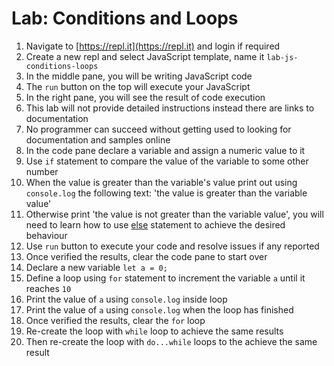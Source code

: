 # Lab: Conditions and Loops

1. Navigate to [https://repl.it](https://repl.it) and login if required
1. Create a new repl and select JavaScript template, name it `lab-js-conditions-loops`
1. In the middle pane, you will be writing JavaScript code
1. The `run` button on the top will execute your JavaScript
1. In the right pane, you will see the result of code execution
1. This lab will not provide detailed instructions instead there are links to documentation
1. No programmer can succeed without getting used to looking for documentation and samples online 
1. In the code pane declare a variable and assign a numeric value to it
1. Use `if` statement to compare the value of the variable to some other number
1. When the value is greater than the variable's value print out using `console.log` the following text: 'the value is greater than the variable value'
1. Otherwise print 'the value is not greater than the variable value', you will need to learn how to use [else](https://www.tutorialrepublic.com/javascript-tutorial/javascript-if-else-statements.php) statement to achieve the desired behaviour
1. Use `run` button to execute your code and resolve issues if any reported
1. Once verified the results, clear the code pane to start over
1. Declare a new variable `let a = 0;`
1. Define a loop using `for` statement to increment the variable `a` until it reaches `10`
1. Print the value of `a` using `console.log` inside loop
1. Print the value of `a` using `console.log` when the loop has finished
1. Once verified the results, clear the `for` loop
1. Re-create the loop with `while` loop to achieve the same results
1. Then re-create the loop with `do...while` loops to the achieve the same result
